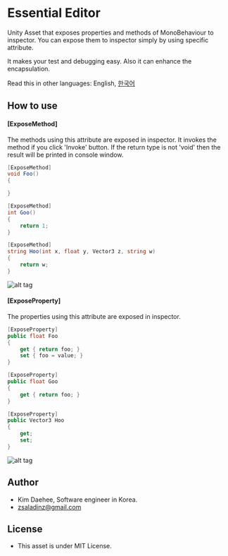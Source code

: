 # Essential Editor

Unity Asset that exposes properties and methods of MonoBehaviour to inspector. You can expose them to inspector simply by using specific attribute.

It makes your test and debugging easy. Also it can enhance the encapsulation.

Read this in other languages: English, [한국어](README_koKR.md)

## How to use

#### [ExposeMethod]

The methods using this attribute are exposed in inspector. It invokes the method if you click 'Invoke' button. If the return type is not 'void' then the result will be printed in console window.
```C#
[ExposeMethod]
void Foo()
{

}

[ExposeMethod]
int Goo()
{
    return 1;
}

[ExposeMethod]
string Hoo(int x, float y, Vector3 z, string w)
{
    return w;
}
```
![alt tag](https://cloud.githubusercontent.com/assets/6466389/13372890/ddba00c6-dd9a-11e5-86a4-82a9302c0e07.png)

#### [ExposeProperty] 

The properties using this attribute are exposed in inspector.
```C#
[ExposeProperty]
public float Foo
{
    get { return foo; }
    set { foo = value; }
}

[ExposeProperty]
public float Goo
{
    get { return foo; }
}

[ExposeProperty]
public Vector3 Hoo
{
    get;
    set;
}
```
![alt tag](https://cloud.githubusercontent.com/assets/6466389/13378360/1fb31380-de47-11e5-8847-d9ae57c93676.png)


## Author
- Kim Daehee, Software engineer in Korea.
- zsaladinz@gmail.com

## License
- This asset is under MIT License.
